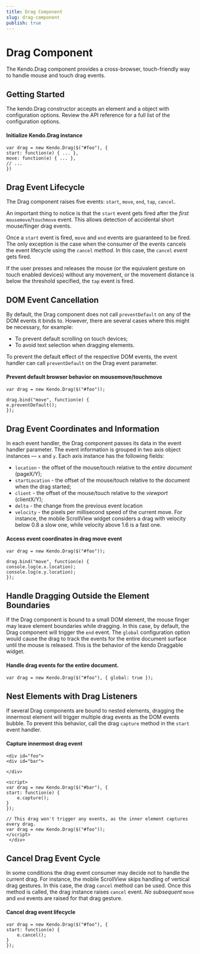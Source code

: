 ```yaml
---
title: Drag Component
slug: drag-component
publish: true
---
```


# Drag Component

The Kendo.Drag component provides a cross-browser, touch-friendly way to handle mouse and touch drag events.

## Getting Started

The kendo.Drag constructor accepts an element and a object with configuration options. Review the API reference for a full list of the configuration options.
  

#### Initialize Kendo.Drag instance
 
    var drag = new Kendo.Drag($("#foo"), {
    start: function(e) { ... },
    move: function(e) { ... },
    // ...
    })
      

## Drag Event Lifecycle

The Drag component raises five events: `start`, `move`, `end`, `tap`, `cancel`.

An important thing to notice is that the `start` event gets fired after the _first_ `mousemove`/`touchmove` event.
This allows detection of accidental short mouse/finger drag events.

Once a `start` event is fired, `move` and `end` events are guaranteed to be fired.
The only exception is the case when the consumer of the events cancels the event lifecycle using the `cancel` _method_. In this case, the `cancel` _event_ gets fired.

If the user presses and releases the mouse (or the equivalent gesture on touch enabled devices) without any movement,
or the movement distance is below the threshold specified, the `tap` event is fired.

## DOM Event Cancellation

By default, the Drag component does not call `preventDefault` on any of the DOM events it binds to. However, there are several cases where this might be necessary, for example:

*   To prevent default scrolling on touch devices;
*   To avoid text selection when dragging elements. 

To prevent the default effect of the respective DOM events, the event handler can call `preventDefault` on the Drag event parameter.
  

#### Prevent default browser behavior on mousemove/touchmove
 
    var drag = new Kendo.Drag($("#foo"));
    
    drag.bind("move", function(e) {
    e.preventDefault();
    });
      

## Drag Event Coordinates and Information

In each event handler, the Drag component passes its data in the event handler parameter. The event information is grouped in two axis object instances — `x` and `y`.
Each axis instance has the following fields:

*   `location` - the offset of the mouse/touch relative to the _entire document_ (pageX/Y);
*   `startLocation` - the offset of the mouse/touch relative to the document when the drag started;
*   `client` - the offset of the mouse/touch relative to the _viewport_ (clientX/Y);
*   `delta` - the change from the previous event location
*   `velocity` - the pixels per millisecond speed of the current move.
For instance, the mobile ScrollView widget considers a drag with velocity below 0.8 a slow one, while velocity above 1.6 is a fast one.  

#### Access event coordinates in drag move event
 
    var drag = new Kendo.Drag($("#foo"));
    
    drag.bind("move", function(e) {
    console.log(e.x.location);
    console.log(e.y.location);
    });
      

## Handle Dragging Outside the Element Boundaries

If the Drag component is bound to a small DOM element, the mouse finger may leave element boundaries while dragging.
In this case, by default, the Drag component will trigger the `end` event.
The `global` configuration option would cause the drag to track the events for the entire document surface until the mouse is released.
This is the behavior of the kendo Draggable widget.
  

#### Handle drag events for the entire document.
 
    var drag = new Kendo.Drag($("#foo"), { global: true });
      

## Nest Elements with Drag Listeners

If several Drag components are bound to nested elements, dragging the innermost element will trigger multiple drag events as the DOM events bubble.
To prevent this behavior, call the drag `capture` method in the `start` event handler.
  

#### Capture innermost drag event
 
    <div id="foo">
    <div id="bar">
    
    </div>
    
    <script>
    var drag = new Kendo.Drag($("#bar"), {
    start: function(e) {
        e.capture();
    }
    });
    
    // This drag won't trigger any events, as the inner element captures every drag.
    var drag = new Kendo.Drag($("#foo"));
    </script>
     </div> 

## Cancel Drag Event Cycle

In some conditions the drag event consumer may decide not to handle the current drag.
For instance, the mobile ScrollView skips handling of vertical drag gestures.
In this case, the drag `cancel` method can be used. Once this method is called, the drag instance raises `cancel` event.
_No subsequent_ `move` and `end` events are raised for that drag gesture.
  

#### Cancel drag event lifecycle
 
    var drag = new Kendo.Drag($("#foo"), {
    start: function(e) {
        e.cancel();
    }
    });
     